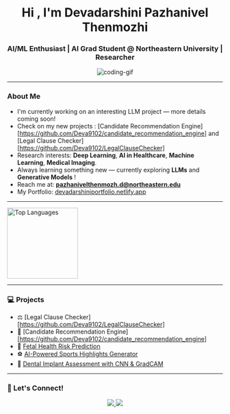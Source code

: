 <!-- Profile README.md -->

<h1 align="center">Hi , I'm Devadarshini Pazhanivel Thenmozhi</h1> 
<h3 align="center">AI/ML Enthusiast | AI Grad Student @ Northeastern University | Researcher </h3>

<p align="center">
  <img src="https://media4.giphy.com/media/v1.Y2lkPTc5MGI3NjExdGhvdjVyZ2VrNWU3ZjVpbzZ6MTFwazdjcjBzOG9oazk5MHNsM3U5bSZlcD12MV9pbnRlcm5hbF9naWZfYnlfaWQmY3Q9Zw/L1R1tvI9svkIWwpVYr/giphy.gif" alt="coding-gif" />
</p>

---




### About Me

- I'm currently working on an interesting LLM project — more details coming soon!
- Check on my new projects : [Candidate Recommendation Engine][https://github.com/Deva9102/candidate_recommendation_engine] and [Legal Clause Checker][https://github.com/Deva9102/LegalClauseChecker]
- Research interests: **Deep Learning**, **AI in Healthcare**, **Machine Learning**, **Medical Imaging**.
- Always learning something new — currently exploring **LLMs** and **Generative Models** !
- Reach me at: **pazhanivelthenmozh.d@northeastern.edu** 
- My Portfolio: [devadarshiniportfolio.netlify.app](https://devadarshiniportfolio.netlify.app)

---

  <img src="https://github-readme-stats.vercel.app/api/top-langs/?username=Deva9102&layout=compact&theme=radical" alt="Top Languages" height="165"/>
</p>

---

### 💻 Projects

- ⚖️ [Legal Clause Checker][https://github.com/Deva9102/LegalClauseChecker]
- 💼 [Candidate Recommendation Engine][https://github.com/Deva9102/candidate_recommendation_engine]
- 👶 [Fetal Health Risk Prediction](https://github.com/yourusername/fetal-health-prediction)
- ⚽ [AI-Powered Sports Highlights Generator](https://github.com/yourusername/sports-highlights-ai)
- 🦷 [Dental Implant Assessment with CNN & GradCAM](https://github.com/yourusername/dental-implant-ai)

---

###  📨 Let's Connect!

<p align="center">
  <a href="https://www.linkedin.com/in/devadarshinipazhthen" target="_blank">
    <img src="https://img.shields.io/badge/-LinkedIn-blue?style=for-the-badge&logo=linkedin" />
  </a>
  <a href="mailto:pazhanivelthenmozh.d@northeastern.edu">
    <img src="https://img.shields.io/badge/-Email-D14836?style=for-the-badge&logo=gmail&logoColor=white" />
  </a>
</p>
